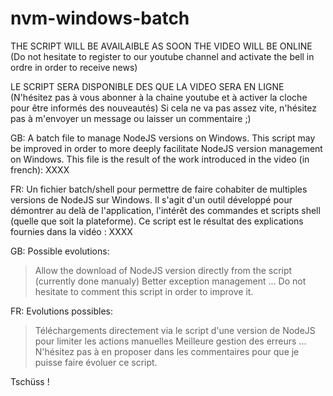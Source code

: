 # nvm-windows-batch

THE SCRIPT WILL BE AVAILAIBLE AS SOON THE VIDEO WILL BE ONLINE
(Do not hesitate to register to our youtube channel and activate the bell in ordre in order to receive news)

LE SCRIPT SERA DISPONIBLE DES QUE LA VIDEO SERA EN LIGNE 
(N'hésitez pas à vous abonner à la chaine youtube et à activer la cloche pour être informés des nouveautés)
Si cela ne va pas assez vite, n'hésitez pas à m'envoyer un message ou laisser un commentaire ;)

GB:
A batch file to manage NodeJS versions on Windows. This script may be improved in order to more deeply facilitate NodeJS version management on Windows.
This file is the result of the work introduced in the video (in french): XXXX

FR:
Un fichier batch/shell pour permettre de faire cohabiter de multiples versions de NodeJS sur Windows. Il s'agit d'un outil développé pour démontrer au delà de l'application, l'intérêt des commandes et scripts shell (quelle que soit la plateforme).
Ce script est le résultat des explications fournies dans la vidéo : XXXX

GB:
Possible evolutions:
> Allow the download of NodeJS version directly from the script (currently done manualy)
> Better exception management
...
Do not hesitate to comment this script in order to improve it.

FR:
Evolutions possibles:
> Téléchargements directement via le script d'une version de NodeJS pour limiter les actions manuelles
> Meilleure gestion des erreurs
...
N'hésitez pas à en proposer dans les commentaires pour que je puisse faire évoluer ce script.

Tschüss !




